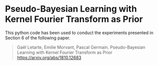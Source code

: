 # Pseudo-Bayesian Learning with Kernel Fourier Transform as Prior
This python code has been used to conduct the experiments
presented in Section 6 of the following paper.

> Gaël Letarte, Emilie Morvant, Pascal Germain.
> Pseudo-Bayesian Learning with Kernel Fourier Transform as Prior
https://arxiv.org/abs/1810.12683
